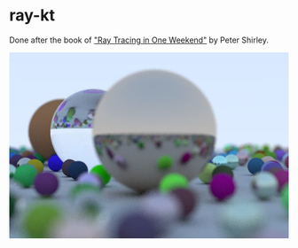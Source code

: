 # ray-kt

Done after the book of ["Ray Tracing in One Weekend"](http://www.realtimerendering.com/raytracing/Ray%20Tracing%20in%20a%20Weekend.pdf) by Peter Shirley.

![alt text](https://raw.githubusercontent.com/Ernyoke/ray-kt/master/result.jpg)
